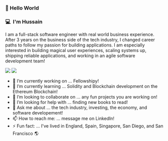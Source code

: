 ### 👋 Hello World

### 💻 &nbsp;I'm Hussain 

I am a full-stack software engineer with real world business experience. After 3 years on the business side of the tech industry, I changed career paths to follow my passion for building applications. I am especially interested in building magical user experiences, scaling systems up, shipping reliable applications, and working in an agile software development team!

<a href="https://www.linkedin.com/in/hussain-ali-58a9b690/"><img src="https://img.shields.io/badge/-Hussain%20Ali-blue?style=flat-square&logo=linkedin"/></a>
<a href="https://hussain-ali-portfolio.vercel.app/"><img src="https://img.shields.io/badge/-Personal%20Portfolio-green?style=flat-square&logo=googlechrome"/></a>

- 🔭 I’m currently working on ... Fellowshipy!
- 🌱 I’m currently learning ... Solidity and Blockchain development on the Ethereum Blockchain!
- 👯 I’m looking to collaborate on ... any fun projects you are working on!
- 🤔 I’m looking for help with ... finding new books to read!
- 💬 Ask me about ... the tech industry, investing, the economy, and software developement!
- 📫 How to reach me: ... message me on LinkedIn!
- ⚡ Fun fact: ... I've lived in England, Spain, Singapore, San Diego, and San Francisco 🌎

